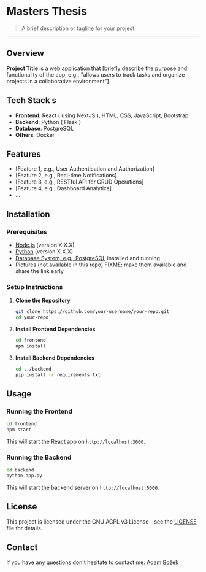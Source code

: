 # Masters Thesis

> A brief description or tagline for your project.

---

## Overview

**Project Title** is a web application that [briefly describe the purpose and functionality of the app, e.g., "allows users to track tasks and organize projects in a collaborative environment"].

## Tech Stack s

- **Frontend**: React ( using NextJS ), HTML, CSS, JavaScript, Bootstrap
- **Backend**: Python ( Flask )
- **Database**: PostgreSQL
- **Others**: Docker

## Features

- [Feature 1, e.g., User Authentication and Authorization]
- [Feature 2, e.g., Real-time Notifications]
- [Feature 3, e.g., RESTful API for CRUD Operations]
- [Feature 4, e.g., Dashboard Analytics]
- ...

## Installation

### Prerequisites

- [Node.js](https://nodejs.org/) (version X.X.X)
- [Python](https://www.python.org/) (version X.X.X)
- [Database System, e.g., PostgreSQL](https://www.postgresql.org/) installed and running
- Pictures (not available in this repo) FIXME: make them available and share the link early

### Setup Instructions

1. **Clone the Repository**

   ```bash
   git clone https://github.com/your-username/your-repo.git
   cd your-repo
   ```

2. **Install Frontend Dependencies**

   ```bash
   cd frontend
   npm install
   ```

3. **Install Backend Dependencies**

   ```bash
   cd ../backend
   pip install -r requirements.txt
   ```

## Usage

### Running the Frontend

```bash
cd frontend
npm start
```

This will start the React app on `http://localhost:3000`.

### Running the Backend

```bash
cd backend
python app.py
```

This will start the backend server on `http://localhost:5000`.

## License

This project is licensed under the GNU AGPL v3 License - see the [LICENSE](LICENSE) file for details.

## Contact

If you have any questions don't hesitate to contact me:
[Adam Božek](mailto:b0zek.adm@gmail.com)

